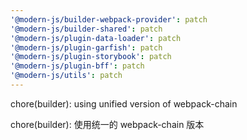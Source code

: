 ```yaml
---
'@modern-js/builder-webpack-provider': patch
'@modern-js/builder-shared': patch
'@modern-js/plugin-data-loader': patch
'@modern-js/plugin-garfish': patch
'@modern-js/plugin-storybook': patch
'@modern-js/plugin-bff': patch
'@modern-js/utils': patch
---
```


chore(builder): using unified version of webpack-chain

chore(builder): 使用统一的 webpack-chain 版本

